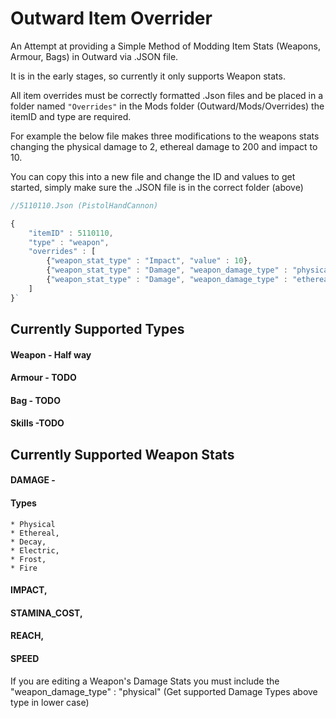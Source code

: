 # Outward Item Overrider
An Attempt at providing a Simple Method of Modding Item Stats (Weapons, Armour, Bags) in Outward via .JSON file.

It is in the early stages, so currently it only supports Weapon stats.

All item overrides must be correctly formatted .Json files and be placed in a folder named `"Overrides"` in the Mods folder (Outward/Mods/Overrides) the itemID and type are required.

For example the below file makes three modifications to the weapons stats changing the physical damage to 2, ethereal damage to 200 and impact to 10.

You can copy this into a new file and change the ID and values to get started, simply make sure the .JSON file is in the correct folder (above)

```javascript
//5110110.Json (PistolHandCannon)

{
	"itemID" : 5110110,
	"type" : "weapon",
	"overrides" : [
		{"weapon_stat_type" : "Impact", "value" : 10},
		{"weapon_stat_type" : "Damage", "weapon_damage_type" : "physical", "value" : 2},
		{"weapon_stat_type" : "Damage", "weapon_damage_type" : "ethereal", "value" : 200}
	]
}`

```
## Currently Supported Types
#### Weapon - Half way
#### Armour - TODO
#### Bag - TODO
#### Skills -TODO


## Currently Supported Weapon Stats

#### DAMAGE - 
#### Types
    * Physical
    * Ethereal,
    * Decay,
    * Electric,
    * Frost,
    * Fire

#### IMPACT,
#### STAMINA_COST,
#### REACH,
#### SPEED


If you are editing a Weapon's Damage Stats you must include the "weapon_damage_type" : "physical" (Get supported Damage Types above type in lower case)
